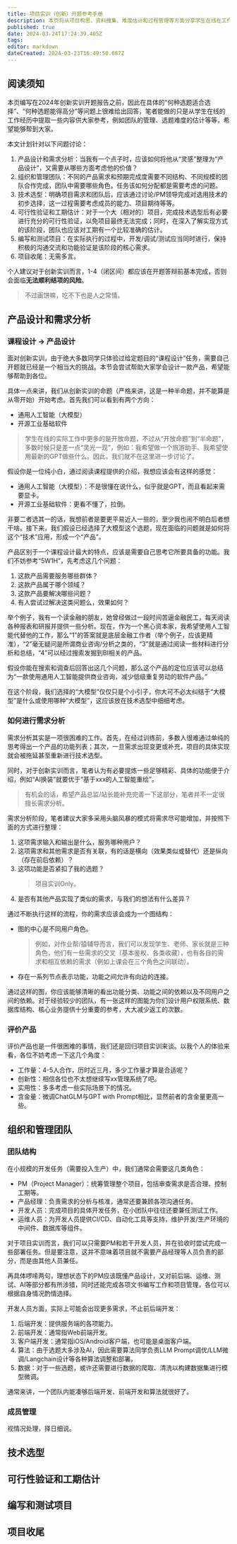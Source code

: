 ```yaml
---
title: 项目实训（创新）开题参考手册
description: 本页将从项目构思、资料搜集、难度估计和过程管理等方面分享学生在线在工作中积累的经验，希望能帮助各位顺利完成开题答辩和后续工作。
published: true
date: 2024-03-24T17:24:39.405Z
tags: 
editor: markdown
dateCreated: 2024-03-23T16:49:50.687Z
---
```


## 阅读须知

本页编写在2024年创新实训开题报告之前，因此在具体的“何种选题适合选择”、“何种选题能得高分”等问题上很难给出回答，笔者能做的只是从学生在线的工作经历中提取一些内容供大家参考，例如团队的管理、选题难度的估计等等，希望能够帮到大家。

本文计划针对以下问题讨论：

1. 产品设计和需求分析：当我有一个点子时，应该如何将他从“灵感”整理为“产品设计”，又需要从哪些方面考虑他的价值？
2. 组织和管理团队：不同的产品需求和预期完成度需要不同结构、不同规模的团队合作完成，团队中需要哪些角色，任务该如何分配都是需要考虑的问题。
3. 技术选型：明确项目需求和团队后，应该通过讨论/PM领导完成对选用技术的初步选择，这一过程需要考虑成员的能力、项目期待等等。
4. 可行性验证和工期估计：对于一个大（相对的）项目，完成技术选型后有必要进行充分的可行性验证，以免项目最终无法完成；同时，在深入了解实现方式的该阶段，团队也应该对工期有一个比较准确的估计。
5. 编写和测试项目：在实际执行的过程中，开发/调试/测试应当同时进行，保持积极的沟通交流和功能验证是该阶段的核心需求。
6. 项目收尾：无需多言。

个人建议对于创新实训而言，1-4（闭区间）都应该在开题答辩前基本完成，否则会面临**无法顺利结项的风险**。

> 不过画饼嘛，吃不下也是人之常情。

## 产品设计和需求分析

### 课程设计 -> 产品设计

面对创新实训，由于绝大多数同学只体验过给定题目的“课程设计”任务，需要自己开题就已经是一个相当大的挑战。本节会尝试帮助大家学会设计一款产品，希望能够帮助到各位。

具体一点来讲，我们从创新实训的命题（严格来讲，这是一种半命题，并不能算是从零开始）开始考虑。首先我们可以看到有两个方向：

- 通用人工智能（大模型）
- 开源工业基础软件

> 学生在线的实际工作中更多的是开放命题，不过从“开放命题”到“半命题”，多数时候只是差一点“灵光一现”，例如：我希望做一个旅游助手、我希望使用最新的GPT做些什么。因此，我们就不在这里进一步讨论了。

假设你是一位纯小白，通过阅读课程提供的介绍，我想应该会有这样的感觉：

- 通用人工智能（大模型）：不是很懂在说什么，似乎就是GPT，而且看起来需要显卡。
- 开源工业基础软件：更看不懂了，拉倒。

非要二者选其一的话，我想前者是要更平易近人一些的，至少我也闹不明白后者想干啥。接下来，我们假设已经选择了大模型这个选题，现在面临的问题就是如何将这个“技术”应用，形成一个“产品”。

产品区别于一个课程设计最大的特点，应该是需要自己思考它所要具备的功能。我们不妨参考“5W1H”，先考虑这几个问题：

1. 这款产品需要服务哪些群体？
2. 这款产品属于哪个领域？
3. 这款产品要解决哪些问题？
4. 有人尝试过解决这类问题么，效果如何？

举个例子，我有一个读金融的朋友，她曾经做过一段时间苦逼金融民工，每天阅读各种报表和研报并提供一些分析。现在，作为一个黑心资本家，我希望使用人工智能代替他的工作，那么“1”的答案就是底层金融工作者（举个例子，应该更精准），“2”毫无疑问是所谓商业咨询/分析之类的，“3”就是通过阅读一些材料进行分析和总结，“4”可以经过搜索发掘到BI相关的产品。

假设你能在搜索和调查后回答出这几个问题，那么这个产品的定位应该可以总结为“一款使用通用人工智能提供商业咨询，减少低级重复劳动的软件产品。”

在这个阶段，我们选择的“大模型”仅仅只是个小引子，你大可不必太纠结于“大模型”是什么或使用哪种“大模型”，这应该放在技术选型中细细考虑。

### 如何进行需求分析

需求分析其实是一项很困难的工作。首先，在经过训练前，多数人很难通过单纯的思考得出一个产品的功能列表；其次，一旦需求出现变更或补充，项目的具体实现就会被拖延甚至重新进行技术选型。

同时，对于创新实训而言，笔者认为有必要提炼一些足够精彩、具体的功能便于介绍，例如“AI换装”就要优于“基于xxx的人工智能重绘”。

> 有机会的话，希望产品总监/站长能补充完善一下这部分，笔者并不一定很擅长需求分析。

需求分析阶段，笔者建议大家多采用头脑风暴的模式将需求尽可能增加，并按照下面的方式进行整理：

1. 这项需求输入和输出是什么，服务哪种用户？
2. 这项需求和其他需求是否有关联，有的话是横向（效果类似或替代）还是纵向（存在前后依赖）？
3. 这项功能是否紧扣了我的选题？
	> 项目实训Only。
4. 是否有其他产品实现了类似的需求，与我们的想法有什么差异？

通过不断执行这样的流程，你的需求应该会成为一个图结构：

- 图的中心是不同用户角色。
	> 例如，对作业帮/猿辅导而言，我们可以发现学生、老师、家长就是三种角色，他们有一些需求的交叉（基本鉴权、各类收藏），也有各自的需求和相互依赖的需求（例如上课会在三个角色之间联动）。
- 存在一系列节点表示功能，功能之间允许有向边的连接。

通过这样的图，你应该能够清晰的看出功能分类、功能之间的依赖以及不同用户之间的依赖。对于经验较少的团队，有一张这样的图能为你们设计用户权限系统、数据库结构、核心业务提供十分重要的参考，大大减少返工的次数。

### 评价产品

评价产品也是一件很困难的事情，我们还是回归项目实训来谈。以我个人的体验来看，各位不妨考虑一下这几个角度：

- 工作量：4-5人合作，历时近三月，多少工作量才算是合适呢？
- 创新性：相信各位也不太想继续写xx管理系统了吧。
- 实用性：多多考虑一些实际场景下的情况。
- 含金量：微调ChatGLM与GPT with Prompt相比，显然前者的含金量更高一些。

## 组织和管理团队

### 团队结构

在小规模的开发任务（需要投入生产）中，我们通常会需要这几类角色：

- PM（Project Manager）：统筹管理整个项目，包括审查需求是否合理、控制工期等。
- 产品经理：负责需求的分析与核准，通常还要兼顾各项沟通任务。
- 开发人员：完成项目的具体开发任务，在小团队中往往还要兼任测试工作。
- 运维人员：为开发人员提供CI/CD、自动化工具等支持，维护开发/生产环境的中间件、数据库等组件。

对于项目实训而言，我们可以只需要PM和若干开发人员，并在验收时尝试完成一些部署任务。但是要注意，这并不意味着项目就不需要产品经理等人员负责的部分，而是由其他人员兼任。

再具体啰嗦两句，理想状态下的PM应该既懂产品设计，又对前后端、运维、测试、AI等部分都有所涉猎，同时还能完成各项文书编写工作和项目管理，各位可以根据自身情况酌情选择。

开发人员方面，实际上可能会出现更多需求，不止前后端开发：

1. 后端开发：提供服务端的各项能力。
2. 前端开发：通常指Web前端开发。
3. 客户端开发：通常指iOS/Android客户端，也可能是桌面客户端。
4. 算法：由于选题大多涉及AI，因此需要算法同学负责LLM Prompt调优/LLM微调/Langchain设计等各种算法调整和部署。
5. 数据：对于一些选题，或许还需要进行数据的爬取、清洗以构建数据集进行模型微调。

通常来讲，一个团队内能凑够后端开发、前端开发和算法就很好了。

### 成员管理

视情况处理，择日细说。

## 技术选型

## 可行性验证和工期估计

## 编写和测试项目

## 项目收尾

